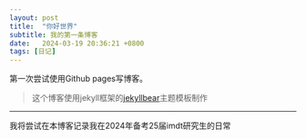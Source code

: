 ```yaml
---
layout: post
title:  "你好世界"
subtitle: 我的第一条博客
date:   2024-03-19 20:36:21 +0800
tags: [日记]
---
```


第一次尝试使用Github pages写博客。

> 这个博客使用jekyll框架的[jekyllbear](https://github.com/knhash/jekyllBear?tab=readme-ov-file "前往该主题的Github页面")主题模板制作

***

我将尝试在本博客记录我在2024年备考25届imdt研究生的日常
